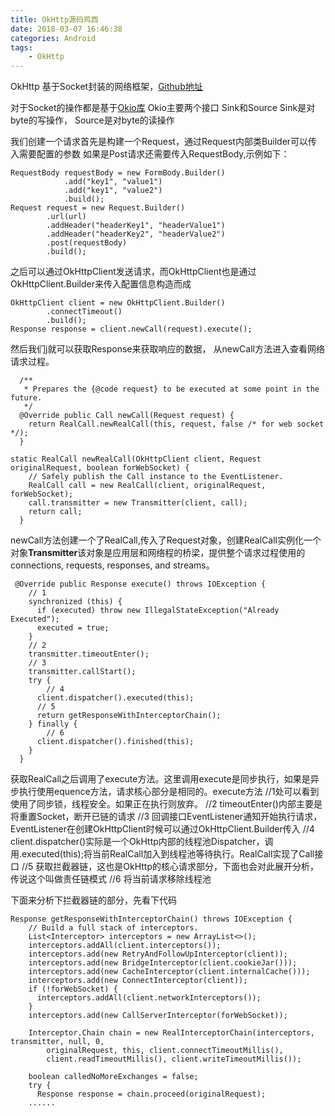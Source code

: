```yaml
---
title: OkHttp源码鸡西
date: 2018-03-07 16:46:38
categories: Android
tags:
	- OkHttp
---
```


OkHttp 基于Socket封装的网络框架，[Github地址](https://github.com/square/okhttp)

对于Socket的操作都是基于[Okio库](https://github.com/square/okio)
Okio主要两个接口 Sink和Source
Sink是对byte的写操作，
Source是对byte的读操作

我们创建一个请求首先是构建一个Request，通过Request内部类Builder可以传入需要配置的参数
如果是Post请求还需要传入RequestBody,示例如下：

```
RequestBody requestBody = new FormBody.Builder()
            .add("key1", "value1")
            .add("key1", "value2")
            .build();
Request request = new Request.Builder()
        .url(url)
        .addHeader("headerKey1", "headerValue1")
        .addHeader("headerKey2", "headerValue2")
        .post(requestBody)
        .build();
```

之后可以通过OkHttpClient发送请求，而OkHttpClient也是通过OkHttpClient.Builder来传入配置信息构造而成

```
OkHttpClient client = new OkHttpClient.Builder()
        .connectTimeout()
        .build();
Response response = client.newCall(request).execute();
```
然后我们j就可以获取Response来获取响应的数据， 从newCall方法进入查看网络请求过程。

```
  /**
   * Prepares the {@code request} to be executed at some point in the future.
   */
  @Override public Call newCall(Request request) {
    return RealCall.newRealCall(this, request, false /* for web socket */);
  }

static RealCall newRealCall(OkHttpClient client, Request originalRequest, boolean forWebSocket) {
    // Safely publish the Call instance to the EventListener.
    RealCall call = new RealCall(client, originalRequest, forWebSocket);
    call.transmitter = new Transmitter(client, call);
    return call;
  }
```

newCall方法创建一个了RealCall,传入了Request对象，创建RealCall实例化一个对象**Transmitter**该对象是应用层和网络程的桥梁，提供整个请求过程使用的connections, requests, responses, and streams。

```
 @Override public Response execute() throws IOException {
 	// 1
    synchronized (this) {
      if (executed) throw new IllegalStateException("Already Executed");
      executed = true;
    }
    // 2
    transmitter.timeoutEnter();
    // 3
    transmitter.callStart();
    try {
    	// 4
      client.dispatcher().executed(this);
      // 5
      return getResponseWithInterceptorChain();
    } finally {
    	// 6
      client.dispatcher().finished(this);
    }
  }
```
获取RealCall之后调用了execute方法。这里调用execute是同步执行，如果是异步执行使用equence方法，请求核心部分是相同的。execute方法 //1处可以看到使用了同步锁，线程安全。如果正在执行则放弃。
//2 timeoutEnter()内部主要是将重置Socket，断开已链的请求
//3 回调接口EventListener通知开始执行请求，EventListener在创建OkHttpClient时候可以通过OkHttpClient.Builder传入
//4 client.dispatcher()实际是一个OkHttp内部的线程池Dispatcher，调用.executed(this);将当前RealCall加入到线程池等待执行。RealCall实现了Call接口
//5 获取拦截器链，这也是OkHttp的核心请求部分，下面也会对此展开分析，传说这个叫做责任链模式
//6 将当前请求移除线程池

下面来分析下拦截器链的部分，先看下代码

```
Response getResponseWithInterceptorChain() throws IOException {
    // Build a full stack of interceptors.
    List<Interceptor> interceptors = new ArrayList<>();
    interceptors.addAll(client.interceptors());
    interceptors.add(new RetryAndFollowUpInterceptor(client));
    interceptors.add(new BridgeInterceptor(client.cookieJar()));
    interceptors.add(new CacheInterceptor(client.internalCache()));
    interceptors.add(new ConnectInterceptor(client));
    if (!forWebSocket) {
      interceptors.addAll(client.networkInterceptors());
    }
    interceptors.add(new CallServerInterceptor(forWebSocket));

    Interceptor.Chain chain = new RealInterceptorChain(interceptors, transmitter, null, 0,
        originalRequest, this, client.connectTimeoutMillis(),
        client.readTimeoutMillis(), client.writeTimeoutMillis());

    boolean calledNoMoreExchanges = false;
    try {
      Response response = chain.proceed(originalRequest);
	......
```

